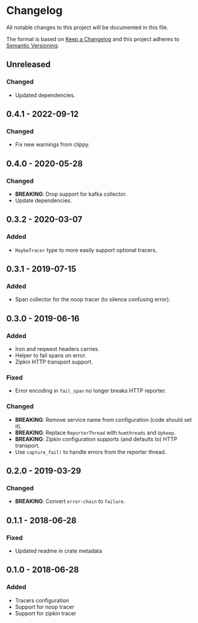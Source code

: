 <!-- markdownlint-disable MD022 MD024 MD032 -->
# Changelog
All notable changes to this project will be documented in this file.

The format is based on [Keep a Changelog](http://keepachangelog.com/en/1.0.0/)
and this project adheres to [Semantic Versioning](http://semver.org/spec/v2.0.0.html).

## Unreleased
### Changed
- Updated dependencies.

## 0.4.1 - 2022-09-12
### Changed
- Fix new warnings from clippy.

## 0.4.0 - 2020-05-28
### Changed
- **BREAKING**: Drop support for kafka collector.
- Update dependencies.

## 0.3.2 - 2020-03-07
### Added
- `MaybeTracer` type to more easily support optional tracers.

## 0.3.1 - 2019-07-15
### Added
- Span collector for the noop tracer (to silence confusing error).

## 0.3.0 - 2019-06-16
### Added
- Iron and reqwest headers carries.
- Helper to fail spans on error.
- Zipkin HTTP transport support.

### Fixed
- Error encoding in `fail_span` no longer breaks HTTP reporter.

### Changed
- **BREAKING**: Remove service name from configuration (code should set it).
- **BREAKING**: Replace `ReporterThread` with `humthreads` and `Upkeep`.
- **BREAKING**: Zipkin configuration supports (and defaults to) HTTP transport.
- Use `capture_fail!` to handle errors from the reporter thread.

## 0.2.0 - 2019-03-29
### Changed
- **BREAKING**: Convert `error-chain` to `failure`.

## 0.1.1 - 2018-06-28
### Fixed
- Updated readme in crate metadata

## 0.1.0 - 2018-06-28
### Added
- Tracers configuration
- Support for noop tracer
- Support for zipkin tracer
